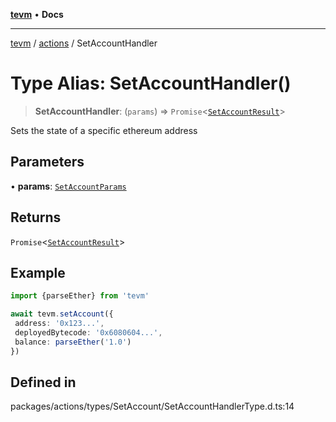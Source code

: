 [**tevm**](../../README.md) • **Docs**

***

[tevm](../../modules.md) / [actions](../README.md) / SetAccountHandler

# Type Alias: SetAccountHandler()

> **SetAccountHandler**: (`params`) => `Promise`\<[`SetAccountResult`](../../index/type-aliases/SetAccountResult.md)\>

Sets the state of a specific ethereum address

## Parameters

• **params**: [`SetAccountParams`](../../index/type-aliases/SetAccountParams.md)

## Returns

`Promise`\<[`SetAccountResult`](../../index/type-aliases/SetAccountResult.md)\>

## Example

```ts
import {parseEther} from 'tevm'

await tevm.setAccount({
 address: '0x123...',
 deployedBytecode: '0x6080604...',
 balance: parseEther('1.0')
})
```

## Defined in

packages/actions/types/SetAccount/SetAccountHandlerType.d.ts:14
